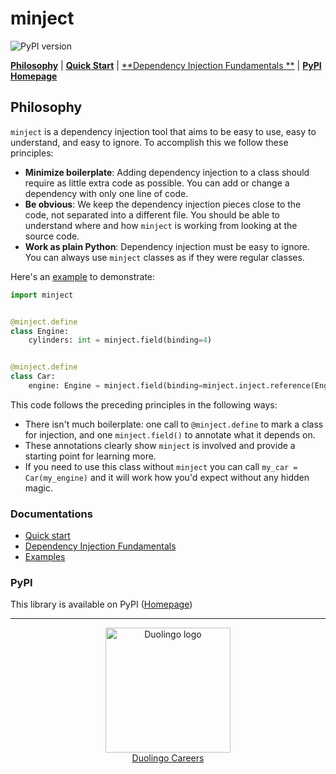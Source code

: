 # minject

![PyPI version](https://img.shields.io/pypi/v/minject)

[**Philosophy**](#philosophy)
| [**Quick Start**](https://github.com/duolingo/minject/blob/master/docs/dependency_injection.md#quick-start)
| [**Dependency Injection Fundamentals
**](https://github.com/duolingo/minject/blob/master/docs/dependency_injection.md#fundamentals)
| [**PyPI Homepage**](https://pypi.org/project/minject/)

## Philosophy

`minject` is a dependency injection tool that aims to be easy to use, easy to understand, and easy to ignore. To
accomplish this we follow these principles:

- **Minimize boilerplate**: Adding dependency injection to a class should
  require as little extra code as possible. You can add or change a dependency
  with only one line of code.
- **Be obvious**: We keep the dependency injection pieces close to the code, not
  separated into a different file. You should be able to understand where
  and how `minject` is working from looking at the source code.
- **Work as plain Python**: Dependency injection must be easy to ignore. You can
  always use `minject` classes as if they were regular classes.

Here's an [example](docs/examples/philosophy.py) to demonstrate:

```python
import minject


@minject.define
class Engine:
    cylinders: int = minject.field(binding=4)


@minject.define
class Car:
    engine: Engine = minject.field(binding=minject.inject.reference(Engine))
```

This code follows the preceding principles in the following ways:

- There isn't much boilerplate: one call to `@minject.define` to mark a class for
  injection, and one `minject.field()` to annotate what it depends on.
- These annotations clearly show `minject` is involved and provide a starting
  point for learning more.
- If you need to use this class without `minject`
  you can call `my_car = Car(my_engine)` and it will work how you'd
  expect without any hidden magic.

### Documentations

- [Quick start](https://github.com/duolingo/minject/blob/master/docs/dependency_injection.md#quick-start)
- [Dependency Injection Fundamentals](https://github.com/duolingo/minject/blob/master/docs/dependency_injection.md#fundamentals)
- [Examples](https://github.com/duolingo/minject/tree/master/docs/dependency_injection_examples)

### PyPI

This library is available on PyPI ([Homepage](https://pypi.org/project/minject/))

---

<div>
<div align="center">
  <a href="https://careers.duolingo.com/">
    <img src="https://github.com/user-attachments/assets/80a6153e-1d88-429b-9775-5baeb9281842" alt="Duolingo logo" width="200"/>
    <br/>
    <span>Duolingo Careers</span>
  </a>
</div>
</div>
